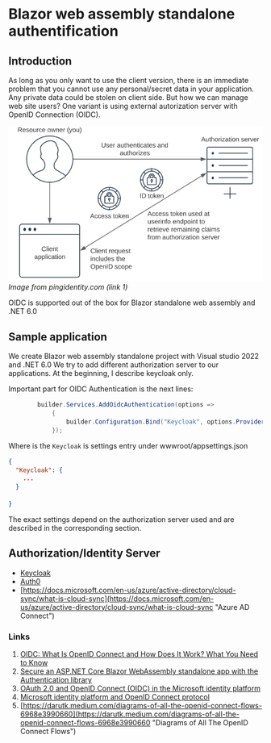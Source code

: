 # Blazor web assembly standalone authentification

## Introduction
As long as you only want to use the client version, there is an immediate problem that you cannot use any personal/secret data in your application.
Any private data could be stolen on client side. But how we can manage web site users?
One variant is using external autorization server with OpenID Connection (OIDC).

![image from link1](Docu/images/oidc.png)
*Image from pingidentity.com (link 1)*

OIDC is supported out of the box for Blazor standalone web assembly and .NET 6.0

## Sample application
We create Blazor web assembly standalone project with Visual studio 2022 and .NET 6.0
We try to add different authorization server to our applications. At the beginning, I describe keycloak only.

Important part for OIDC Authentication is the next lines:  
```C#
        builder.Services.AddOidcAuthentication(options =>
            {
                builder.Configuration.Bind("Keycloak", options.ProviderOptions);
            });
```
Where is the `Keycloak` is settings entry under wwwroot/appsettings.json
```JSON
{
  "Keycloak": {
    ...
  }

}
```
The exact settings depend on the authorization server used and are described in the corresponding section.

## Authorization/Identity Server
 - [Keycloak](Docu/keycloak.md)
 - [Auth0](https://auth0.com/)
 - [https://docs.microsoft.com/en-us/azure/active-directory/cloud-sync/what-is-cloud-sync](https://docs.microsoft.com/en-us/azure/active-directory/cloud-sync/what-is-cloud-sync "Azure AD Connect")
### Links

1. [OIDC: What Is OpenID Connect and How Does It Work? What You Need to Know](https://www.pingidentity.com/en/resources/content-library/articles/openid-connect.html)
2. [Secure an ASP.NET Core Blazor WebAssembly standalone app with the Authentication library](https://docs.microsoft.com/en-us/aspnet/core/blazor/security/webassembly/standalone-with-authentication-library?view=aspnetcore-7.0&tabs=visual-studio)
3. [OAuth 2.0 and OpenID Connect (OIDC) in the Microsoft identity platform](https://docs.microsoft.com/en-us/azure/active-directory/develop/active-directory-v2-protocols)
4. [Microsoft identity platform and OpenID Connect protocol](https://docs.microsoft.com/en-us/azure/active-directory/develop/v2-protocols-oidc)
5. [https://darutk.medium.com/diagrams-of-all-the-openid-connect-flows-6968e3990660](https://darutk.medium.com/diagrams-of-all-the-openid-connect-flows-6968e3990660 "Diagrams of All The OpenID Connect Flows")